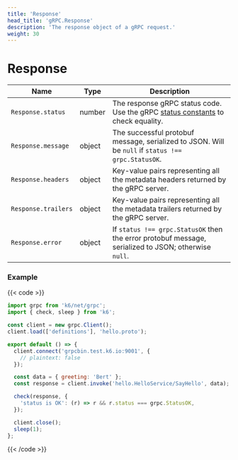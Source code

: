 ```yaml
---
title: 'Response'
head_title: 'gRPC.Response'
description: 'The response object of a gRPC request.'
weight: 30
---
```


# Response

| Name                | Type   | Description                                                                                                                                                      |
| ------------------- | ------ | ---------------------------------------------------------------------------------------------------------------------------------------------------------------- |
| `Response.status`   | number | The response gRPC status code. Use the gRPC [status constants](https://grafana.com/docs/k6/<K6_VERSION>/javascript-api/k6-net-grpc/constants) to check equality. |
| `Response.message`  | object | The successful protobuf message, serialized to JSON. Will be `null` if `status !== grpc.StatusOK`.                                                               |
| `Response.headers`  | object | Key-value pairs representing all the metadata headers returned by the gRPC server.                                                                               |
| `Response.trailers` | object | Key-value pairs representing all the metadata trailers returned by the gRPC server.                                                                              |
| `Response.error`    | object | If `status !== grpc.StatusOK` then the error protobuf message, serialized to JSON; otherwise `null`.                                                             |

### Example

{{< code >}}

```javascript
import grpc from 'k6/net/grpc';
import { check, sleep } from 'k6';

const client = new grpc.Client();
client.load(['definitions'], 'hello.proto');

export default () => {
  client.connect('grpcbin.test.k6.io:9001', {
    // plaintext: false
  });

  const data = { greeting: 'Bert' };
  const response = client.invoke('hello.HelloService/SayHello', data);

  check(response, {
    'status is OK': (r) => r && r.status === grpc.StatusOK,
  });

  client.close();
  sleep(1);
};
```

{{< /code >}}

